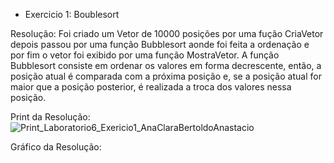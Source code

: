 - Exercicio 1: Boublesort

Resolução: Foi criado um Vetor de 10000 posições por uma fução CriaVetor depois passou por uma função Bubblesort aonde foi feita a ordenação e por fim o vetor foi exibido por uma função MostraVetor. A função Bubblesort consiste em ordenar os valores em forma decrescente, então, a posição atual é comparada com a próxima posição e, se a posição atual for maior que a posição posterior, é realizada a troca dos valores nessa posição.

Print da Resolução: ![Print_Laboratorio6_Exericio1_AnaClaraBertoldoAnastacio](https://user-images.githubusercontent.com/101759772/195471829-03381998-17d3-49b1-80ec-8aa622556321.jpg)

Gráfico da Resolução: 




